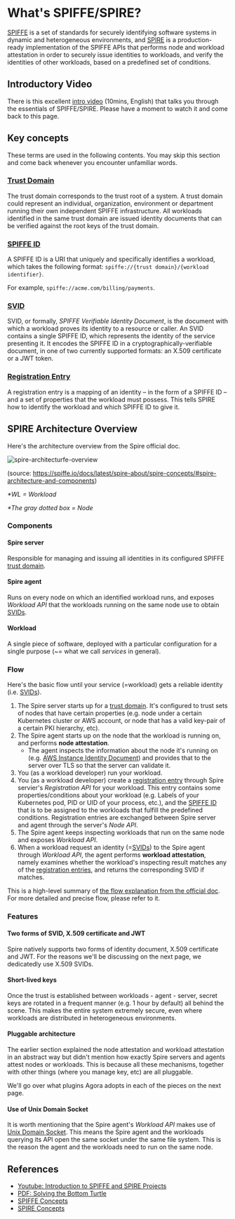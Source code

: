 # What's SPIFFE/SPIRE?

[SPIFFE](https://spiffe.io/) is a set of standards for securely identifying software systems in dynamic and heterogeneous environments, and [SPIRE](https://spiffe.io/docs/latest/spire-about/) is a production-ready implementation of the SPIFFE APIs that performs node and workload attestation in order to securely issue identities to workloads, and verify the identities of other workloads, based on a predefined set of conditions.

## Introductory Video

There is this excellent [intro video](https://www.youtube.com/watch?v=Q2SiGeebRKY) (10mins, English) that talks you through the essentials of SPIFFE/SPIRE. Please have a moment to watch it and come back to this page.

## Key concepts

These terms are used in the following contents. You may skip this section and come back whenever you encounter unfamiliar words.

### [Trust Domain](https://spiffe.io/docs/latest/spiffe-about/spiffe-concepts/#trust-domain)

The trust domain corresponds to the trust root of a system. A trust domain could represent an individual, organization, environment or department running their own independent SPIFFE infrastructure. All workloads identified in the same trust domain are issued identity documents that can be verified against the root keys of the trust domain.

### [SPIFFE ID](https://spiffe.io/docs/latest/spiffe-about/spiffe-concepts/#spiffe-id)

A SPIFFE ID is a URI that uniquely and specifically identifies a workload, which takes the following format: `spiffe://{trust domain}/{workload identifier}`.

For example, `spiffe://acme.com/billing/payments`.

### [SVID](https://spiffe.io/docs/latest/spiffe-about/spiffe-concepts/#spiffe-verifiable-identity-document-svid)

SVID, or formally, _SPIFFE Verifiable Identity Document_, is the document with which a workload proves its identity to a resource or caller. An SVID contains a single SPIFFE ID, which represents the identity of the service presenting it. It encodes the SPIFFE ID in a cryptographically-verifiable document, in one of two currently supported formats: an X.509 certificate or a JWT token.

### [Registration Entry](https://spiffe.io/docs/latest/spire-about/spire-concepts/#workload-registration)

A registration entry is a mapping of an identity – in the form of a SPIFFE ID – and a set of properties that the workload must possess. This tells SPIRE how to identify the workload and which SPIFFE ID to give it.

## SPIRE Architecture Overview

Here's the architecture overview from the Spire official doc.

![spire-architecturfe-overview](./assets/spire-architecturfe-overview.png)

(source: https://spiffe.io/docs/latest/spire-about/spire-concepts/#spire-architecture-and-components)

_*WL = Workload_

_*The gray dotted box = Node_

### Components

#### Spire server

Responsible for managing and issuing all identities in its configured SPIFFE [trust domain](#trust-domain).

#### Spire agent

Runs on every node on which an identified workload runs, and exposes _Workload API_ that the workloads running on the same node use to obtain [SVIDs](#svid).

#### Workload

A single piece of software, deployed with a particular configuration for a single purpose (~= what we call _services_ in general).

### Flow

Here's the basic flow until your service (=workload) gets a reliable identity (i.e. [SVIDs](#svid)).

1. The Spire server starts up for a [trust domain](#trust-domain). It's configured to trust sets of nodes that have certain properties (e.g. node under a certain Kubernetes cluster or AWS account, or node that has a valid key-pair of a certain PKI hierarchy, etc).
2. The Spire agent starts up on the node that the workload is running on, and performs **node attestation**.
    - The agent inspects the information about the node it's running on (e.g. [AWS Instance Identity Document](https://docs.aws.amazon.com/AWSEC2/latest/UserGuide/instance-identity-documents.html)) and provides that to the server over TLS so that the server can validate it.
3. You (as a workload developer) run your workload.
4. You (as a workload developer) create a [registration entry](#registration-entry) through Spire servier's _Registration API_ for your workload. This entry contains some properties/conditions about your workload (e.g. Labels of your Kubernetes pod, PID or UID of your process, etc.), and the [SPIFFE ID](#spiffe-id) that is to be assigned to the workloads that fulfill the predefined conditions. Registration entries are exchanged between Spire server and agent through the server's _Node API_.
5. The Spire agent keeps inspecting workloads that run on the same node and exposes _Workload API_.
6. When a workload request an identity (=[SVIDs](#svid)) to the Spire agent through _Workload API_, the agent performs **workload attestation**, namely examines whether the workload's inspecting result matches any of the [registration entries](#registration-entry), and returns the corresponding SVID if matches.

This is a high-level summary of [the flow explanation from the official doc](https://spiffe.io/docs/latest/spire-about/spire-concepts/#a-day-in-the-life-of-an-svid). For more detailed and precise flow, please refer to it.

### Features

#### Two forms of SVID, X.509 certificate and JWT

Spire natively supports two forms of identity document, X.509 certificate and JWT.
For the reasons we'll be discussing on the next page, we dedicatedly use X.509 SVIDs.

#### Short-lived keys

Once the trust is established between workloads - agent - server, secret keys are rotated in a frequent manner (e.g. 1 hour by default) all behind the scene. This makes the entire system extremely secure, even where workloads are distributed in heterogeneous environments.

#### Pluggable architecture

The earlier section explained the node attestation and workload attestation in an abstract way but didn't mention how exactly Spire servers and agents attest nodes or workloads. This is because all these mechanisms, together with other things (where you manage key, etc) are all pluggable.

We'll go over what plugins Agora adopts in each of the pieces on the next page.

#### Use of Unix Domain Socket

It is worth mentioning that the Spire agent's _Workload API_ makes use of [Unix Domain Socket](https://en.wikipedia.org/wiki/Unix_domain_socket). This means the Spire agent and the workloads querying its API open the same socket under the same file system. This is the reason the agent and the workloads need to run on the same node.

## References

- [Youtube: Introduction to SPIFFE and SPIRE Projects](https://www.youtube.com/watch?v=Q2SiGeebRKY)
- [PDF: Solving the Bottom Turtle](https://spiffe.io/pdf/Solving-the-bottom-turtle-SPIFFE-SPIRE-Book.pdf)
- [SPIFFE Concepts](https://spiffe.io/docs/latest/spiffe-about/spiffe-concepts/)
- [SPIRE Concepts](https://spiffe.io/docs/latest/spire-about/spire-concepts/)
